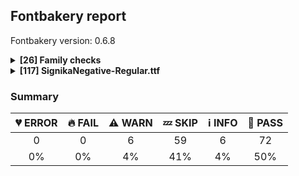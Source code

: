 ## Fontbakery report

Fontbakery version: 0.6.8

<details>
<summary><b>[26] Family checks</b></summary>
<details>
<summary>:information_source: <b>INFO:</b> Do we have the latest version of FontBakery installed?</summary>

* [com.google.fonts/check/fontbakery_version](https://github.com/googlefonts/fontbakery/search?q=com.google.fonts/check/fontbakery_version)
* :information_source: **INFO** fontbakery (0.6.8)  - Well designed Font QA tool, written in Python 3
  INSTALLED: 0.6.8 (latest)

* :bread: **PASS** Font Bakery is up-to-date

</details>
<details>
<summary>:bread: <b>PASS:</b> Check font has a license.</summary>

* [com.google.fonts/check/028](https://github.com/googlefonts/fontbakery/search?q=com.google.fonts/check/028)
* :bread: **PASS** Found license at '/Users/stephennixon/type-repos/google-font-repos/signika-for-google/OFL.txt'

</details>
<details>
<summary>:bread: <b>PASS:</b> All tabular figures must have the same width across the RIBBI-family.</summary>

* [com.google.fonts/check/tnum_horizontal_metrics](https://github.com/googlefonts/fontbakery/search?q=com.google.fonts/check/tnum_horizontal_metrics)
* :bread: **PASS** OK

</details>
<details>
<summary>:bread: <b>PASS:</b> Checking all files are in the same directory.</summary>

* [com.google.fonts/check/002](https://github.com/googlefonts/fontbakery/search?q=com.google.fonts/check/002)
* :bread: **PASS** All files are in the same directory.

</details>
<details>
<summary>:bread: <b>PASS:</b> Is the command `ftxvalidator` (Apple Font Tool Suite) available?</summary>

* [com.google.fonts/check/ftxvalidator_is_available](https://github.com/googlefonts/fontbakery/search?q=com.google.fonts/check/ftxvalidator_is_available)
* :bread: **PASS** ftxvalidator is available.

</details>
<details>
<summary>:bread: <b>PASS:</b> Fonts have equal unicode encodings?</summary>

* [com.google.fonts/check/013](https://github.com/googlefonts/fontbakery/search?q=com.google.fonts/check/013)
* :bread: **PASS** Fonts have equal unicode encodings.

</details>
<details>
<summary>:bread: <b>PASS:</b> Make sure all font files have the same version value.</summary>

* [com.google.fonts/check/014](https://github.com/googlefonts/fontbakery/search?q=com.google.fonts/check/014)
* :bread: **PASS** All font files have the same version.

</details>
<details>
<summary>:bread: <b>PASS:</b> Fonts have consistent PANOSE proportion?</summary>

* [com.google.fonts/check/009](https://github.com/googlefonts/fontbakery/search?q=com.google.fonts/check/009)
* :bread: **PASS** Fonts have consistent PANOSE proportion.

</details>
<details>
<summary>:bread: <b>PASS:</b> Fonts have consistent PANOSE family type?</summary>

* [com.google.fonts/check/010](https://github.com/googlefonts/fontbakery/search?q=com.google.fonts/check/010)
* :bread: **PASS** Fonts have consistent PANOSE family type.

</details>
<details>
<summary>:bread: <b>PASS:</b> Fonts have consistent underline thickness?</summary>

* [com.google.fonts/check/008](https://github.com/googlefonts/fontbakery/search?q=com.google.fonts/check/008)
* :bread: **PASS** Fonts have consistent underline thickness.

</details>
<details>
<summary>:zzz: <b>SKIP:</b> Does DESCRIPTION file contain broken links?</summary>

* [com.google.fonts/check/003](https://github.com/googlefonts/fontbakery/search?q=com.google.fonts/check/003)
* :zzz: **SKIP** Unfulfilled Conditions: description

</details>
<details>
<summary>:zzz: <b>SKIP:</b> Is this a proper HTML snippet?</summary>

* [com.google.fonts/check/004](https://github.com/googlefonts/fontbakery/search?q=com.google.fonts/check/004)
* :zzz: **SKIP** Unfulfilled Conditions: descfile

</details>
<details>
<summary>:zzz: <b>SKIP:</b> DESCRIPTION.en_us.html must have more than 200 bytes.</summary>

* [com.google.fonts/check/005](https://github.com/googlefonts/fontbakery/search?q=com.google.fonts/check/005)
* :zzz: **SKIP** Unfulfilled Conditions: description

</details>
<details>
<summary>:zzz: <b>SKIP:</b> DESCRIPTION.en_us.html must have less than 1000 bytes.</summary>

* [com.google.fonts/check/006](https://github.com/googlefonts/fontbakery/search?q=com.google.fonts/check/006)
* :zzz: **SKIP** Unfulfilled Conditions: description

</details>
<details>
<summary>:zzz: <b>SKIP:</b> Check METADATA.pb parse correctly. </summary>

* [com.google.fonts/check/metadata/parses](https://github.com/googlefonts/fontbakery/search?q=com.google.fonts/check/metadata/parses)
* :zzz: **SKIP** Font family at 'instance_ttf' lacks a METADATA.pb file.

</details>
<details>
<summary>:zzz: <b>SKIP:</b> Font designer field in METADATA.pb must not be 'unknown'.</summary>

* [com.google.fonts/check/007](https://github.com/googlefonts/fontbakery/search?q=com.google.fonts/check/007)
* :zzz: **SKIP** Unfulfilled Conditions: family_metadata

</details>
<details>
<summary>:zzz: <b>SKIP:</b> METADATA.pb: Fontfamily is listed on Google Fonts API?</summary>

* [com.google.fonts/check/081](https://github.com/googlefonts/fontbakery/search?q=com.google.fonts/check/081)
* :zzz: **SKIP** Unfulfilled Conditions: family_metadata

</details>
<details>
<summary>:zzz: <b>SKIP:</b> METADATA.pb: check if fonts field only has unique "full_name" values.</summary>

* [com.google.fonts/check/083](https://github.com/googlefonts/fontbakery/search?q=com.google.fonts/check/083)
* :zzz: **SKIP** Unfulfilled Conditions: family_metadata

</details>
<details>
<summary>:zzz: <b>SKIP:</b> METADATA.pb: check if fonts field only contains unique style:weight pairs.</summary>

* [com.google.fonts/check/084](https://github.com/googlefonts/fontbakery/search?q=com.google.fonts/check/084)
* :zzz: **SKIP** Unfulfilled Conditions: family_metadata

</details>
<details>
<summary>:zzz: <b>SKIP:</b> METADATA.pb license is "APACHE2", "UFL" or "OFL"?</summary>

* [com.google.fonts/check/085](https://github.com/googlefonts/fontbakery/search?q=com.google.fonts/check/085)
* :zzz: **SKIP** Unfulfilled Conditions: family_metadata

</details>
<details>
<summary>:zzz: <b>SKIP:</b> METADATA.pb should contain at least "menu" and "latin" subsets.</summary>

* [com.google.fonts/check/086](https://github.com/googlefonts/fontbakery/search?q=com.google.fonts/check/086)
* :zzz: **SKIP** Unfulfilled Conditions: family_metadata

</details>
<details>
<summary>:zzz: <b>SKIP:</b> METADATA.pb subsets should be alphabetically ordered.</summary>

* [com.google.fonts/check/087](https://github.com/googlefonts/fontbakery/search?q=com.google.fonts/check/087)
* :zzz: **SKIP** Unfulfilled Conditions: family_metadata

</details>
<details>
<summary>:zzz: <b>SKIP:</b> METADATA.pb: Copyright notice is the same in all fonts?</summary>

* [com.google.fonts/check/088](https://github.com/googlefonts/fontbakery/search?q=com.google.fonts/check/088)
* :zzz: **SKIP** Unfulfilled Conditions: family_metadata

</details>
<details>
<summary>:zzz: <b>SKIP:</b> Check that METADATA.pb family values are all the same.</summary>

* [com.google.fonts/check/089](https://github.com/googlefonts/fontbakery/search?q=com.google.fonts/check/089)
* :zzz: **SKIP** Unfulfilled Conditions: family_metadata

</details>
<details>
<summary>:zzz: <b>SKIP:</b> METADATA.pb: According Google Fonts standards, families should have a Regular style.</summary>

* [com.google.fonts/check/090](https://github.com/googlefonts/fontbakery/search?q=com.google.fonts/check/090)
* :zzz: **SKIP** Unfulfilled Conditions: family_metadata

</details>
<details>
<summary>:zzz: <b>SKIP:</b> METADATA.pb: Regular should be 400.</summary>

* [com.google.fonts/check/091](https://github.com/googlefonts/fontbakery/search?q=com.google.fonts/check/091)
* :zzz: **SKIP** Unfulfilled Conditions: family_metadata, has_regular_style

</details>
<br>
</details>
<details>
<summary><b>[117] SignikaNegative-Regular.ttf</b></summary>
<details>
<summary>:warning: <b>WARN:</b> Check if each glyph has the recommended amount of contours.</summary>

* [com.google.fonts/check/153](https://github.com/googlefonts/fontbakery/search?q=com.google.fonts/check/153)
* :warning: **WARN** This check inspects the glyph outlines and detects the total number of contours in each of them. The expected values are infered from the typical ammounts of contours observed in a large collection of reference font families. The divergences listed below may simply indicate a significantly different design on some of your glyphs. On the other hand, some of these may flag actual bugs in the font such as glyphs mapped to an incorrect codepoint. Please consider reviewing the design and codepoint assignment of these to make sure they are correct.

The following glyphs do not have the recommended number of contours:

Glyph name: Uogonek	Contours detected: 2	Expected: 1

</details>
<details>
<summary>:warning: <b>WARN:</b> Name table strings must not contain the string 'Reserved Font Name'.</summary>

* [com.google.fonts/check/152](https://github.com/googlefonts/fontbakery/search?q=com.google.fonts/check/152)
* :warning: **WARN** Name table entry ("Copyright 2018 The Signika Project Authors (https://github.com/googlefonts/Signika), with Reserved Font Names 'Signika'.") contains "Reserved Font Name". This is an error except in a few specific rare cases.

</details>
<details>
<summary>:warning: <b>WARN:</b> Combined length of family and style must not exceed 20 characters.</summary>

* [com.google.fonts/check/163](https://github.com/googlefonts/fontbakery/search?q=com.google.fonts/check/163)
* :warning: **WARN** The combined length of family and style exceeds 20 chars in the following 'WINDOWS' entries: FONT_FAMILY_NAME = 'Signika Negative' / SUBFAMILY_NAME = 'Regular'

</details>
<details>
<summary>:warning: <b>WARN:</b> Is there kerning info for non-ligated sequences?</summary>

* [com.google.fonts/check/065](https://github.com/googlefonts/fontbakery/search?q=com.google.fonts/check/065)
* :warning: **WARN** GPOS table lacks kerning info for the following non-ligated sequences:
	- f + f
	- f + i
	- i + f
	- f + j
	- j + f
	- f + l
	- l + f
	- f + t
	- t + f
	- i + j
	- j + l
	- l + t
	- v + i

   [code: lacks-kern-info]

</details>
<details>
<summary>:warning: <b>WARN:</b> Are there caret positions declared for every ligature?</summary>

* [com.google.fonts/check/064](https://github.com/googlefonts/fontbakery/search?q=com.google.fonts/check/064)
* :warning: **WARN** This font lacks caret position values for ligature glyphs on its GDEF table. [code: lacks-caret-pos]

</details>
<details>
<summary>:warning: <b>WARN:</b> Check for points out of bounds.</summary>

* [com.google.fonts/check/075](https://github.com/googlefonts/fontbakery/search?q=com.google.fonts/check/075)
* :warning: **WARN** The following glyphs have coordinates which are out of bounds:
[('periodcentered', 171.68, 568.0), ('periodcentered', 171.68, 586.0), ('periodcentered', 171.68, 550.0), ('approxequal', 78.72294000000001, 716.691), ('approxequal', 278.2994, 925.4697), ('approxequal', 364.37266, 925.4697), ('approxequal', 403.15292, 925.4697), ('approxequal', 836.3568, 250.60809999999998), ('approxequal', 751.2294, 250.60809999999998), ('approxequal', 712.44914, 250.60809999999998), ('approxequal', 78.72294000000001, 351.691), ('uni2219', 368.0, 737.1), ('uni2219', 400.0, 737.1), ('uni2219', 430.0, 737.1), ('uni2219', 430.0, 469.98), ('uni2219', 400.0, 469.98), ('uni2219', 368.0, 469.98), ('bullet', 219.77826, 542.8860999999999), ('bullet', 219.77826, 574.0783), ('bullet', 397.37523, 761.2315000000001), ('bullet', 449.51379, 761.2315000000001), ('bullet', 498.39369, 761.2315000000001), ('bullet', 679.24932, 574.0783), ('bullet', 679.24932, 542.8860999999999), ('bullet', 679.24932, 511.6939), ('bullet', 498.39369, 324.5407), ('bullet', 449.51379, 324.5407), ('bullet', 397.37523, 324.5407), ('bullet', 219.77826, 511.6939)]
This happens a lot when points are not extremes, which is usually bad. However, fixing this alert by adding points on extremes may do more harm than good, especially with italics, calligraphic-script, handwriting, rounded and other fonts. So it is common to ignore this message

</details>
<details>
<summary>:zzz: <b>SKIP:</b> Checks METADATA.pb font.name field matches family name declared on the name table.</summary>

* [com.google.fonts/check/092](https://github.com/googlefonts/fontbakery/search?q=com.google.fonts/check/092)
* :zzz: **SKIP** Unfulfilled Conditions: font_metadata

</details>
<details>
<summary>:zzz: <b>SKIP:</b> Checks METADATA.pb font.post_script_name matches postscript name declared on the name table.</summary>

* [com.google.fonts/check/093](https://github.com/googlefonts/fontbakery/search?q=com.google.fonts/check/093)
* :zzz: **SKIP** Unfulfilled Conditions: font_metadata

</details>
<details>
<summary>:zzz: <b>SKIP:</b> METADATA.pb font.full_name value matches fullname declared on the name table?</summary>

* [com.google.fonts/check/094](https://github.com/googlefonts/fontbakery/search?q=com.google.fonts/check/094)
* :zzz: **SKIP** Unfulfilled Conditions: font_metadata

</details>
<details>
<summary>:zzz: <b>SKIP:</b> METADATA.pb font.name value should be same as the family name declared on the name table.</summary>

* [com.google.fonts/check/095](https://github.com/googlefonts/fontbakery/search?q=com.google.fonts/check/095)
* :zzz: **SKIP** Unfulfilled Conditions: font_metadata

</details>
<details>
<summary>:zzz: <b>SKIP:</b> METADATA.pb font.full_name and font.post_script_name fields have equivalent values ?</summary>

* [com.google.fonts/check/096](https://github.com/googlefonts/fontbakery/search?q=com.google.fonts/check/096)
* :zzz: **SKIP** Unfulfilled Conditions: font_metadata

</details>
<details>
<summary>:zzz: <b>SKIP:</b> METADATA.pb font.filename and font.post_script_name fields have equivalent values?</summary>

* [com.google.fonts/check/097](https://github.com/googlefonts/fontbakery/search?q=com.google.fonts/check/097)
* :zzz: **SKIP** Unfulfilled Conditions: font_metadata

</details>
<details>
<summary>:zzz: <b>SKIP:</b> METADATA.pb font.name field contains font name in right format?</summary>

* [com.google.fonts/check/098](https://github.com/googlefonts/fontbakery/search?q=com.google.fonts/check/098)
* :zzz: **SKIP** Unfulfilled Conditions: font_metadata

</details>
<details>
<summary>:zzz: <b>SKIP:</b> METADATA.pb font.full_name field contains font name in right format?</summary>

* [com.google.fonts/check/099](https://github.com/googlefonts/fontbakery/search?q=com.google.fonts/check/099)
* :zzz: **SKIP** Unfulfilled Conditions: font_metadata

</details>
<details>
<summary>:zzz: <b>SKIP:</b> METADATA.pb font.filename field contains font name in right format?</summary>

* [com.google.fonts/check/100](https://github.com/googlefonts/fontbakery/search?q=com.google.fonts/check/100)
* :zzz: **SKIP** Unfulfilled Conditions: family_metadata

</details>
<details>
<summary>:zzz: <b>SKIP:</b> METADATA.pb font.post_script_name field contains font name in right format?</summary>

* [com.google.fonts/check/101](https://github.com/googlefonts/fontbakery/search?q=com.google.fonts/check/101)
* :zzz: **SKIP** Unfulfilled Conditions: font_metadata

</details>
<details>
<summary>:zzz: <b>SKIP:</b> Copyright notices match canonical pattern?</summary>

* [com.google.fonts/check/102](https://github.com/googlefonts/fontbakery/search?q=com.google.fonts/check/102)
* :zzz: **SKIP** Unfulfilled Conditions: font_metadata

</details>
<details>
<summary>:zzz: <b>SKIP:</b> Copyright notice on METADATA.pb should not contain 'Reserved Font Name'.</summary>

* [com.google.fonts/check/103](https://github.com/googlefonts/fontbakery/search?q=com.google.fonts/check/103)
* :zzz: **SKIP** Unfulfilled Conditions: font_metadata

</details>
<details>
<summary>:zzz: <b>SKIP:</b> METADATA.pb: Copyright notice shouldn't exceed 500 chars.</summary>

* [com.google.fonts/check/104](https://github.com/googlefonts/fontbakery/search?q=com.google.fonts/check/104)
* :zzz: **SKIP** Unfulfilled Conditions: font_metadata

</details>
<details>
<summary>:zzz: <b>SKIP:</b> METADATA.pb: Filename is set canonically?</summary>

* [com.google.fonts/check/105](https://github.com/googlefonts/fontbakery/search?q=com.google.fonts/check/105)
* :zzz: **SKIP** Unfulfilled Conditions: font_metadata, canonical_filename

</details>
<details>
<summary>:zzz: <b>SKIP:</b> METADATA.pb font.style "italic" matches font internals?</summary>

* [com.google.fonts/check/106](https://github.com/googlefonts/fontbakery/search?q=com.google.fonts/check/106)
* :zzz: **SKIP** Unfulfilled Conditions: font_metadata

</details>
<details>
<summary>:zzz: <b>SKIP:</b> METADATA.pb font.style "normal" matches font internals?</summary>

* [com.google.fonts/check/107](https://github.com/googlefonts/fontbakery/search?q=com.google.fonts/check/107)
* :zzz: **SKIP** Unfulfilled Conditions: font_metadata

</details>
<details>
<summary>:zzz: <b>SKIP:</b> METADATA.pb font.name and font.full_name fields match the values declared on the name table?</summary>

* [com.google.fonts/check/108](https://github.com/googlefonts/fontbakery/search?q=com.google.fonts/check/108)
* :zzz: **SKIP** Unfulfilled Conditions: font_metadata

</details>
<details>
<summary>:zzz: <b>SKIP:</b> METADATA.pb: Check if fontname is not camel cased.</summary>

* [com.google.fonts/check/109](https://github.com/googlefonts/fontbakery/search?q=com.google.fonts/check/109)
* :zzz: **SKIP** Unfulfilled Conditions: font_metadata

</details>
<details>
<summary>:zzz: <b>SKIP:</b> METADATA.pb: Check font name is the same as family name.</summary>

* [com.google.fonts/check/110](https://github.com/googlefonts/fontbakery/search?q=com.google.fonts/check/110)
* :zzz: **SKIP** Unfulfilled Conditions: family_metadata, font_metadata

</details>
<details>
<summary>:zzz: <b>SKIP:</b> METADATA.pb: Check that font weight has a canonical value.</summary>

* [com.google.fonts/check/111](https://github.com/googlefonts/fontbakery/search?q=com.google.fonts/check/111)
* :zzz: **SKIP** Unfulfilled Conditions: font_metadata

</details>
<details>
<summary>:zzz: <b>SKIP:</b> Checking OS/2 usWeightClass matches weight specified at METADATA.pb.</summary>

* [com.google.fonts/check/112](https://github.com/googlefonts/fontbakery/search?q=com.google.fonts/check/112)
* :zzz: **SKIP** Unfulfilled Conditions: font_metadata

</details>
<details>
<summary>:zzz: <b>SKIP:</b> METADATA.pb weight matches postScriptName.</summary>

* [com.google.fonts/check/113](https://github.com/googlefonts/fontbakery/search?q=com.google.fonts/check/113)
* :zzz: **SKIP** Unfulfilled Conditions: font_metadata

</details>
<details>
<summary>:zzz: <b>SKIP:</b> METADATA.pb: Font styles are named canonically?</summary>

* [com.google.fonts/check/115](https://github.com/googlefonts/fontbakery/search?q=com.google.fonts/check/115)
* :zzz: **SKIP** Unfulfilled Conditions: font_metadata

</details>
<details>
<summary>:zzz: <b>SKIP:</b> Version number has increased since previous release on Google Fonts?</summary>

* [com.google.fonts/check/117](https://github.com/googlefonts/fontbakery/search?q=com.google.fonts/check/117)
* :zzz: **SKIP** Unfulfilled Conditions: api_gfonts_ttFont

</details>
<details>
<summary>:zzz: <b>SKIP:</b> Glyphs are similiar to Google Fonts version?</summary>

* [com.google.fonts/check/118](https://github.com/googlefonts/fontbakery/search?q=com.google.fonts/check/118)
* :zzz: **SKIP** Unfulfilled Conditions: api_gfonts_ttFont

</details>
<details>
<summary>:zzz: <b>SKIP:</b> Check font has same encoded glyphs as version hosted on fonts.google.com</summary>

* [com.google.fonts/check/154](https://github.com/googlefonts/fontbakery/search?q=com.google.fonts/check/154)
* :zzz: **SKIP** Unfulfilled Conditions: api_gfonts_ttFont

</details>
<details>
<summary>:zzz: <b>SKIP:</b> Copyright field for this font on METADATA.pb matches all copyright notice entries on the name table ?</summary>

* [com.google.fonts/check/155](https://github.com/googlefonts/fontbakery/search?q=com.google.fonts/check/155)
* :zzz: **SKIP** Unfulfilled Conditions: font_metadata

</details>
<details>
<summary>:zzz: <b>SKIP:</b> Check a static ttf can be generated from a variable font. </summary>

* [com.google.fonts/check/174](https://github.com/googlefonts/fontbakery/search?q=com.google.fonts/check/174)
* :zzz: **SKIP** Unfulfilled Conditions: is_variable_font

</details>
<details>
<summary>:zzz: <b>SKIP:</b> Check that variable fonts have an HVAR table. </summary>

* [com.google.fonts/check/varfont/has_HVAR](https://github.com/googlefonts/fontbakery/search?q=com.google.fonts/check/varfont/has_HVAR)
* :zzz: **SKIP** Unfulfilled Conditions: is_variable_font

</details>
<details>
<summary>:zzz: <b>SKIP:</b> All name entries referenced by fvar instances exist on the name table?</summary>

* [com.google.fonts/check/fvar_name_entries](https://github.com/googlefonts/fontbakery/search?q=com.google.fonts/check/fvar_name_entries)
* :zzz: **SKIP** Unfulfilled Conditions: is_variable_font

</details>
<details>
<summary>:zzz: <b>SKIP:</b> A variable font must have named instances.</summary>

* [com.google.fonts/check/varfont_has_instances](https://github.com/googlefonts/fontbakery/search?q=com.google.fonts/check/varfont_has_instances)
* :zzz: **SKIP** Unfulfilled Conditions: is_variable_font

</details>
<details>
<summary>:zzz: <b>SKIP:</b> Variable font weight coordinates must be multiples of 100.</summary>

* [com.google.fonts/check/varfont_weight_instances](https://github.com/googlefonts/fontbakery/search?q=com.google.fonts/check/varfont_weight_instances)
* :zzz: **SKIP** Unfulfilled Conditions: is_variable_font

</details>
<details>
<summary>:zzz: <b>SKIP:</b> FontForge validation outputs error messages?</summary>

* [com.google.fonts/check/038](https://github.com/googlefonts/fontbakery/search?q=com.google.fonts/check/038)
* :zzz: **SKIP** Unfulfilled Conditions: fontforge_check_results

</details>
<details>
<summary>:zzz: <b>SKIP:</b> FontForge checks.</summary>

* [com.google.fonts/check/039](https://github.com/googlefonts/fontbakery/search?q=com.google.fonts/check/039)
* :zzz: **SKIP** Unfulfilled Conditions: fontforge_check_results

</details>
<details>
<summary>:zzz: <b>SKIP:</b> CFF table FontName must match name table ID 6 (PostScript name).</summary>

* [com.adobe.fonts/check/postscript_name_cff_vs_name](https://github.com/googlefonts/fontbakery/search?q=com.adobe.fonts/check/postscript_name_cff_vs_name)
* :zzz: **SKIP** Unfulfilled Conditions: is_cff

</details>
<details>
<summary>:zzz: <b>SKIP:</b> Monospace font has hhea.advanceWidthMax equal to each glyph's advanceWidth?</summary>

* [com.google.fonts/check/079](https://github.com/googlefonts/fontbakery/search?q=com.google.fonts/check/079)
* :zzz: **SKIP** Unfulfilled Conditions: seems_monospaced

</details>
<details>
<summary>:zzz: <b>SKIP:</b> The variable font 'wght' (Weight) axis coordinate must be 400 on the 'Regular' instance.</summary>

* [com.google.fonts/check/167](https://github.com/googlefonts/fontbakery/search?q=com.google.fonts/check/167)
* :zzz: **SKIP** Unfulfilled Conditions: is_variable_font, regular_wght_coord

</details>
<details>
<summary>:zzz: <b>SKIP:</b> The variable font 'wdth' (Width) axis coordinate must be 100 on the 'Regular' instance.</summary>

* [com.google.fonts/check/168](https://github.com/googlefonts/fontbakery/search?q=com.google.fonts/check/168)
* :zzz: **SKIP** Unfulfilled Conditions: is_variable_font, regular_wdth_coord

</details>
<details>
<summary>:zzz: <b>SKIP:</b> The variable font 'slnt' (Slant) axis coordinate must be zero on the 'Regular' instance.</summary>

* [com.google.fonts/check/169](https://github.com/googlefonts/fontbakery/search?q=com.google.fonts/check/169)
* :zzz: **SKIP** Unfulfilled Conditions: is_variable_font, regular_slnt_coord

</details>
<details>
<summary>:zzz: <b>SKIP:</b> The variable font 'ital' (Italic) axis coordinate must be zero on the 'Regular' instance.</summary>

* [com.google.fonts/check/170](https://github.com/googlefonts/fontbakery/search?q=com.google.fonts/check/170)
* :zzz: **SKIP** Unfulfilled Conditions: is_variable_font, regular_ital_coord

</details>
<details>
<summary>:zzz: <b>SKIP:</b> The variable font 'opsz' (Optical Size) axis coordinate should be between 9 and 13 on the 'Regular' instance.</summary>

* [com.google.fonts/check/171](https://github.com/googlefonts/fontbakery/search?q=com.google.fonts/check/171)
* :zzz: **SKIP** Unfulfilled Conditions: is_variable_font, regular_opsz_coord

</details>
<details>
<summary>:zzz: <b>SKIP:</b> The variable font 'wght' (Weight) axis coordinate must be 700 on the 'Bold' instance.</summary>

* [com.google.fonts/check/172](https://github.com/googlefonts/fontbakery/search?q=com.google.fonts/check/172)
* :zzz: **SKIP** Unfulfilled Conditions: is_variable_font, bold_wght_coord

</details>
<details>
<summary>:zzz: <b>SKIP:</b> The variable font 'wght' (Weight) axis coordinate must be within spec range of 1 to 1000 on all instances.</summary>

* [com.google.fonts/check/wght_valid_range](https://github.com/googlefonts/fontbakery/search?q=com.google.fonts/check/wght_valid_range)
* :zzz: **SKIP** Unfulfilled Conditions: is_variable_font

</details>
<details>
<summary>:information_source: <b>INFO:</b> Show hinting filesize impact.</summary>

* [com.google.fonts/check/054](https://github.com/googlefonts/fontbakery/search?q=com.google.fonts/check/054)
* :information_source: **INFO** Hinting filesize impact:

|  | instance_ttf/SignikaNegative-Regular.ttf |
|:--- | ---:|
| Dehinted Size | 86.9kb |
| Hinted Size | 107.6kb |
| Increase | 20.8kb |
| Change   | 23.9 % |


</details>
<details>
<summary>:information_source: <b>INFO:</b> EPAR table present in font?</summary>

* [com.google.fonts/check/061](https://github.com/googlefonts/fontbakery/search?q=com.google.fonts/check/061)
* :information_source: **INFO** EPAR table not present in font. To learn more see https://github.com/googlefonts/fontbakery/issues/818

</details>
<details>
<summary>:information_source: <b>INFO:</b> Is 'gasp' table set to optimize rendering?</summary>

* [com.google.fonts/check/062](https://github.com/googlefonts/fontbakery/search?q=com.google.fonts/check/062)
* :information_source: **INFO** These are the ppm ranges declared on the gasp table:

PPM <= 65535:
	flag = 0x0F
	- Use gridfitting
	- Use grayscale rendering
	- Use gridfitting with ClearType symmetric smoothing
	- Use smoothing along multiple axes with ClearType®

* :bread: **PASS** 'gasp' table is correctly set, with one gaspRange:value of 0xFFFF:0x0F.

</details>
<details>
<summary>:information_source: <b>INFO:</b> Check for font-v versioning </summary>

* [com.google.fonts/check/166](https://github.com/googlefonts/fontbakery/search?q=com.google.fonts/check/166)
* :information_source: **INFO** Version string is: "Version 2.000; ttfautohint (v1.8.2) -l 8 -r 50 -G 200 -x 9 -D latn -f none -a nnn -X """
The version string must ideally include a git commit hash and either a 'dev' or a 'release' suffix such as in the example below:
"Version 1.3; git-0d08353-release"

</details>
<details>
<summary>:information_source: <b>INFO:</b> Font contains all required tables?</summary>

* [com.google.fonts/check/052](https://github.com/googlefonts/fontbakery/search?q=com.google.fonts/check/052)
* :information_source: **INFO** This font contains the following optional tables [cvt , DSIG, GSUB, loca, fpgm, gasp, prep, GPOS]
* :bread: **PASS** Font contains all required tables.

</details>
<details>
<summary>:bread: <b>PASS:</b> Checking file is named canonically.</summary>

* [com.google.fonts/check/001](https://github.com/googlefonts/fontbakery/search?q=com.google.fonts/check/001)
* :bread: **PASS** instance_ttf/SignikaNegative-Regular.ttf is named canonically.

</details>
<details>
<summary>:bread: <b>PASS:</b> Fonts have equal numbers of glyphs?</summary>

* [com.google.fonts/check/011](https://github.com/googlefonts/fontbakery/search?q=com.google.fonts/check/011)
* :bread: **PASS** All font files in this family have an equal total ammount of glyphs.

</details>
<details>
<summary>:bread: <b>PASS:</b> Fonts have equal glyph names?</summary>

* [com.google.fonts/check/012](https://github.com/googlefonts/fontbakery/search?q=com.google.fonts/check/012)
* :bread: **PASS** All font files have identical glyph names.

</details>
<details>
<summary>:bread: <b>PASS:</b> Checking OS/2 fsType.</summary>

* [com.google.fonts/check/016](https://github.com/googlefonts/fontbakery/search?q=com.google.fonts/check/016)
* :bread: **PASS** OS/2 fsType is properly set to zero.

</details>
<details>
<summary>:bread: <b>PASS:</b> Checking OS/2 achVendID.</summary>

* [com.google.fonts/check/018](https://github.com/googlefonts/fontbakery/search?q=com.google.fonts/check/018)
* :bread: **PASS** OS/2 VendorID 'GOOG' looks good!

</details>
<details>
<summary>:bread: <b>PASS:</b> Substitute copyright, registered and trademark symbols in name table entries.</summary>

* [com.google.fonts/check/019](https://github.com/googlefonts/fontbakery/search?q=com.google.fonts/check/019)
* :bread: **PASS** No need to substitute copyright, registered and trademark symbols in name table entries of this font.

</details>
<details>
<summary>:bread: <b>PASS:</b> Checking OS/2 usWeightClass.</summary>

* [com.google.fonts/check/020](https://github.com/googlefonts/fontbakery/search?q=com.google.fonts/check/020)
* :bread: **PASS** OS/2 usWeightClass value looks good!

</details>
<details>
<summary>:bread: <b>PASS:</b> Check copyright namerecords match license file.</summary>

* [com.google.fonts/check/029](https://github.com/googlefonts/fontbakery/search?q=com.google.fonts/check/029)
* :bread: **PASS** Licensing entry on name table is correctly set.

</details>
<details>
<summary>:bread: <b>PASS:</b> "License URL matches License text on name table?</summary>

* [com.google.fonts/check/030](https://github.com/googlefonts/fontbakery/search?q=com.google.fonts/check/030)
* :bread: **PASS** Font has a valid license URL in NAME table.

</details>
<details>
<summary>:bread: <b>PASS:</b> Description strings in the name table must not exceed 200 characters.</summary>

* [com.google.fonts/check/032](https://github.com/googlefonts/fontbakery/search?q=com.google.fonts/check/032)
* :bread: **PASS** All description name records have reasonably small lengths.

</details>
<details>
<summary>:bread: <b>PASS:</b> Version format is correct in 'name' table?</summary>

* [com.google.fonts/check/055](https://github.com/googlefonts/fontbakery/search?q=com.google.fonts/check/055)
* :bread: **PASS** Version format in NAME table entries is correct.

</details>
<details>
<summary>:bread: <b>PASS:</b> Font has ttfautohint params? </summary>

* [com.google.fonts/check/has_ttfautohint_params](https://github.com/googlefonts/fontbakery/search?q=com.google.fonts/check/has_ttfautohint_params)
* :bread: **PASS** Font has ttfautohint params (-l 8 -r 50 -G 200 -x 9 -D latn -f none -a nnn -X "")

</details>
<details>
<summary>:bread: <b>PASS:</b> Font has old ttfautohint applied?</summary>

* [com.google.fonts/check/056](https://github.com/googlefonts/fontbakery/search?q=com.google.fonts/check/056)
* :bread: **PASS** ttfautohint available in the system (1.8.2) is older than the one used in the font (1.8.2).

</details>
<details>
<summary>:bread: <b>PASS:</b> Make sure family name does not begin with a digit.</summary>

* [com.google.fonts/check/067](https://github.com/googlefonts/fontbakery/search?q=com.google.fonts/check/067)
* :bread: **PASS** Font family name first character is not a digit.

</details>
<details>
<summary>:bread: <b>PASS:</b> Font has all expected currency sign characters?</summary>

* [com.google.fonts/check/070](https://github.com/googlefonts/fontbakery/search?q=com.google.fonts/check/070)
* :bread: **PASS** Font has all expected currency sign characters.

</details>
<details>
<summary>:bread: <b>PASS:</b> Are there non-ASCII characters in ASCII-only NAME table entries?</summary>

* [com.google.fonts/check/074](https://github.com/googlefonts/fontbakery/search?q=com.google.fonts/check/074)
* :bread: **PASS** None of the ASCII-only NAME table entries contain non-ASCII characteres.

</details>
<details>
<summary>:bread: <b>PASS:</b> Stricter unitsPerEm criteria for Google Fonts. </summary>

* [com.google.fonts/check/116](https://github.com/googlefonts/fontbakery/search?q=com.google.fonts/check/116)
* :bread: **PASS** Font em size is good (unitsPerEm = 2000).

</details>
<details>
<summary>:bread: <b>PASS:</b> Checking OS/2 fsSelection value.</summary>

* [com.google.fonts/check/129](https://github.com/googlefonts/fontbakery/search?q=com.google.fonts/check/129)
* :bread: **PASS** OS/2 fsSelection REGULAR bit is properly set.
* :bread: **PASS** OS/2 fsSelection ITALIC bit is properly set.
* :bread: **PASS** OS/2 fsSelection BOLD bit is properly set.

</details>
<details>
<summary>:bread: <b>PASS:</b> Checking post.italicAngle value.</summary>

* [com.google.fonts/check/130](https://github.com/googlefonts/fontbakery/search?q=com.google.fonts/check/130)
* :bread: **PASS** Value of post.italicAngle is 0.0 with style='Regular'.

</details>
<details>
<summary>:bread: <b>PASS:</b> Checking head.macStyle value.</summary>

* [com.google.fonts/check/131](https://github.com/googlefonts/fontbakery/search?q=com.google.fonts/check/131)
* :bread: **PASS** head macStyle ITALIC bit is properly set.
* :bread: **PASS** head macStyle BOLD bit is properly set.

</details>
<details>
<summary>:bread: <b>PASS:</b> Font has all mandatory 'name' table entries ?</summary>

* [com.google.fonts/check/156](https://github.com/googlefonts/fontbakery/search?q=com.google.fonts/check/156)
* :bread: **PASS** Font contains values for all mandatory name table entries.

</details>
<details>
<summary>:bread: <b>PASS:</b> Check name table: FONT_FAMILY_NAME entries. </summary>

* [com.google.fonts/check/157](https://github.com/googlefonts/fontbakery/search?q=com.google.fonts/check/157)
* :bread: **PASS** FONT_FAMILY_NAME entries are all good.

</details>
<details>
<summary>:bread: <b>PASS:</b> Check name table: FONT_SUBFAMILY_NAME entries. </summary>

* [com.google.fonts/check/158](https://github.com/googlefonts/fontbakery/search?q=com.google.fonts/check/158)
* :bread: **PASS** FONT_SUBFAMILY_NAME entries are all good.

</details>
<details>
<summary>:bread: <b>PASS:</b> Check name table: FULL_FONT_NAME entries. </summary>

* [com.google.fonts/check/159](https://github.com/googlefonts/fontbakery/search?q=com.google.fonts/check/159)
* :bread: **PASS** FULL_FONT_NAME entries are all good.

</details>
<details>
<summary>:bread: <b>PASS:</b> Check name table: POSTSCRIPT_NAME entries. </summary>

* [com.google.fonts/check/160](https://github.com/googlefonts/fontbakery/search?q=com.google.fonts/check/160)
* :bread: **PASS** POSTCRIPT_NAME entries are all good.

</details>
<details>
<summary>:bread: <b>PASS:</b> Check name table: TYPOGRAPHIC_FAMILY_NAME entries. </summary>

* [com.google.fonts/check/161](https://github.com/googlefonts/fontbakery/search?q=com.google.fonts/check/161)
* :bread: **PASS** TYPOGRAPHIC_FAMILY_NAME entries are all good.

</details>
<details>
<summary>:bread: <b>PASS:</b> Check name table: TYPOGRAPHIC_SUBFAMILY_NAME entries. </summary>

* [com.google.fonts/check/162](https://github.com/googlefonts/fontbakery/search?q=com.google.fonts/check/162)
* :bread: **PASS** TYPOGRAPHIC_SUBFAMILY_NAME entries are all good.

</details>
<details>
<summary>:bread: <b>PASS:</b> Length of copyright notice must not exceed 500 characters. </summary>

* [com.google.fonts/check/164](https://github.com/googlefonts/fontbakery/search?q=com.google.fonts/check/164)
* :bread: **PASS** All copyright notice name entries on the 'name' table are shorter than 500 characters.

</details>
<details>
<summary>:bread: <b>PASS:</b> Familyname must be unique according to namecheck.fontdata.com </summary>

* [com.google.fonts/check/165](https://github.com/googlefonts/fontbakery/search?q=com.google.fonts/check/165)
* :bread: **PASS** Font familyname seems to be unique.

</details>
<details>
<summary>:bread: <b>PASS:</b> Checking OS/2 usWinAscent & usWinDescent.</summary>

* [com.google.fonts/check/040](https://github.com/googlefonts/fontbakery/search?q=com.google.fonts/check/040)
* :bread: **PASS** OS/2 usWinAscent & usWinDescent values look good!

</details>
<details>
<summary>:bread: <b>PASS:</b> Checking OS/2 Metrics match hhea Metrics.</summary>

* [com.google.fonts/check/042](https://github.com/googlefonts/fontbakery/search?q=com.google.fonts/check/042)
* :bread: **PASS** OS/2.sTypoAscender/Descender values match hhea.ascent/descent.

</details>
<details>
<summary>:bread: <b>PASS:</b> Font enables smart dropout control in "prep" table instructions?</summary>

* [com.google.fonts/check/072](https://github.com/googlefonts/fontbakery/search?q=com.google.fonts/check/072)
* :bread: **PASS** 'prep' table contains instructions enabling smart dropout control.

</details>
<details>
<summary>:bread: <b>PASS:</b> There must not be VTT Talk sources in the font.</summary>

* [com.google.fonts/check/vttclean](https://github.com/googlefonts/fontbakery/search?q=com.google.fonts/check/vttclean)
* :bread: **PASS** There are no tables with VTT Talk sources embedded in the font.

</details>
<details>
<summary>:bread: <b>PASS:</b> Are there unwanted Apple tables?</summary>

* [com.google.fonts/check/aat](https://github.com/googlefonts/fontbakery/search?q=com.google.fonts/check/aat)
* :bread: **PASS** There are no unwanted AAT tables.

</details>
<details>
<summary>:bread: <b>PASS:</b> Checking with ftxvalidator.</summary>

* [com.google.fonts/check/035](https://github.com/googlefonts/fontbakery/search?q=com.google.fonts/check/035)
* :bread: **PASS** ftxvalidator passed this file

</details>
<details>
<summary>:bread: <b>PASS:</b> Checking with ots-sanitize.</summary>

* [com.google.fonts/check/036](https://github.com/googlefonts/fontbakery/search?q=com.google.fonts/check/036)
* :bread: **PASS** ots-sanitize passed this file

</details>
<details>
<summary>:bread: <b>PASS:</b> Font contains .notdef as first glyph?</summary>

* [com.google.fonts/check/046](https://github.com/googlefonts/fontbakery/search?q=com.google.fonts/check/046)
* :bread: **PASS** Font contains the .notdef glyph as the first glyph, it does not have a Unicode value assigned and contains a drawing.

</details>
<details>
<summary>:bread: <b>PASS:</b> Font contains glyphs for whitespace characters?</summary>

* [com.google.fonts/check/047](https://github.com/googlefonts/fontbakery/search?q=com.google.fonts/check/047)
* :bread: **PASS** Font contains glyphs for whitespace characters.

</details>
<details>
<summary>:bread: <b>PASS:</b> Font has **proper** whitespace glyph names?</summary>

* [com.google.fonts/check/048](https://github.com/googlefonts/fontbakery/search?q=com.google.fonts/check/048)
* :bread: **PASS** Font has **proper** whitespace glyph names.

</details>
<details>
<summary>:bread: <b>PASS:</b> Whitespace glyphs have ink?</summary>

* [com.google.fonts/check/049](https://github.com/googlefonts/fontbakery/search?q=com.google.fonts/check/049)
* :bread: **PASS** There is no whitespace glyph with ink.

</details>
<details>
<summary>:bread: <b>PASS:</b> Are there unwanted tables?</summary>

* [com.google.fonts/check/053](https://github.com/googlefonts/fontbakery/search?q=com.google.fonts/check/053)
* :bread: **PASS** There are no unwanted tables.

</details>
<details>
<summary>:bread: <b>PASS:</b> Glyph names are all valid?</summary>

* [com.google.fonts/check/058](https://github.com/googlefonts/fontbakery/search?q=com.google.fonts/check/058)
* :bread: **PASS** Glyph names are all valid.

</details>
<details>
<summary>:bread: <b>PASS:</b> Font contains unique glyph names?</summary>

* [com.google.fonts/check/059](https://github.com/googlefonts/fontbakery/search?q=com.google.fonts/check/059)
* :bread: **PASS** Font contains unique glyph names.

</details>
<details>
<summary>:bread: <b>PASS:</b> Checking with fontTools.ttx</summary>

* [com.google.fonts/check/ttx-roundtrip](https://github.com/googlefonts/fontbakery/search?q=com.google.fonts/check/ttx-roundtrip)
* :bread: **PASS** Hey! It all looks good!

</details>
<details>
<summary>:bread: <b>PASS:</b> Check glyphs have unique unicode codepoints.</summary>

* [com.google.fonts/check/076](https://github.com/googlefonts/fontbakery/search?q=com.google.fonts/check/076)
* :bread: **PASS** All glyphs have unique unicode codepoint assignments.

</details>
<details>
<summary>:bread: <b>PASS:</b> Check all glyphs have codepoints assigned.</summary>

* [com.google.fonts/check/077](https://github.com/googlefonts/fontbakery/search?q=com.google.fonts/check/077)
* :bread: **PASS** All glyphs have a codepoint value assigned.

</details>
<details>
<summary>:bread: <b>PASS:</b> Checking unitsPerEm value is reasonable.</summary>

* [com.google.fonts/check/043](https://github.com/googlefonts/fontbakery/search?q=com.google.fonts/check/043)
* :bread: **PASS** unitsPerEm value (2000) on the 'head' table is reasonable.

</details>
<details>
<summary>:bread: <b>PASS:</b> Checking font version fields (head and name table).</summary>

* [com.google.fonts/check/044](https://github.com/googlefonts/fontbakery/search?q=com.google.fonts/check/044)
* :bread: **PASS** All font version fields match.

</details>
<details>
<summary>:bread: <b>PASS:</b> Check if OS/2 xAvgCharWidth is correct.</summary>

* [com.google.fonts/check/034](https://github.com/googlefonts/fontbakery/search?q=com.google.fonts/check/034)
* :bread: **PASS** OS/2 xAvgCharWidth value is correct.

</details>
<details>
<summary>:bread: <b>PASS:</b> Font has correct post table version (2 for TTF, 3 for OTF)?</summary>

* [com.google.fonts/check/015](https://github.com/googlefonts/fontbakery/search?q=com.google.fonts/check/015)
* :bread: **PASS** Font has post table version 2.

</details>
<details>
<summary>:bread: <b>PASS:</b> Description strings in the name table must not contain copyright info.</summary>

* [com.google.fonts/check/031](https://github.com/googlefonts/fontbakery/search?q=com.google.fonts/check/031)
* :bread: **PASS** Description strings in the name table do not contain any copyright string.

</details>
<details>
<summary>:bread: <b>PASS:</b> Checking correctness of monospaced metadata.</summary>

* [com.google.fonts/check/033](https://github.com/googlefonts/fontbakery/search?q=com.google.fonts/check/033)
* :bread: **PASS** Font is not monospaced and all related metadata look good. [code: good]

</details>
<details>
<summary>:bread: <b>PASS:</b> Name table entries should not contain line-breaks.</summary>

* [com.google.fonts/check/057](https://github.com/googlefonts/fontbakery/search?q=com.google.fonts/check/057)
* :bread: **PASS** Name table entries are all single-line (no line-breaks found).

</details>
<details>
<summary>:bread: <b>PASS:</b> Does full font name begin with the font family name?</summary>

* [com.google.fonts/check/068](https://github.com/googlefonts/fontbakery/search?q=com.google.fonts/check/068)
* :bread: **PASS** Full font name begins with the font family name.

</details>
<details>
<summary>:bread: <b>PASS:</b> Font follows the family naming recommendations?</summary>

* [com.google.fonts/check/071](https://github.com/googlefonts/fontbakery/search?q=com.google.fonts/check/071)
* :bread: **PASS** Font follows the family naming recommendations.

</details>
<details>
<summary>:bread: <b>PASS:</b> Checking Vertical Metric Linegaps.</summary>

* [com.google.fonts/check/041](https://github.com/googlefonts/fontbakery/search?q=com.google.fonts/check/041)
* :bread: **PASS** OS/2 sTypoLineGap and hhea lineGap are both 0.

</details>
<details>
<summary>:bread: <b>PASS:</b> MaxAdvanceWidth is consistent with values in the Hmtx and Hhea tables?</summary>

* [com.google.fonts/check/073](https://github.com/googlefonts/fontbakery/search?q=com.google.fonts/check/073)
* :bread: **PASS** MaxAdvanceWidth is consistent with values in the Hmtx and Hhea tables.

</details>
<details>
<summary>:bread: <b>PASS:</b> Does the font have a DSIG table?</summary>

* [com.google.fonts/check/045](https://github.com/googlefonts/fontbakery/search?q=com.google.fonts/check/045)
* :bread: **PASS** Digital Signature (DSIG) exists.

</details>
<details>
<summary>:bread: <b>PASS:</b> Whitespace and non-breaking space have the same width?</summary>

* [com.google.fonts/check/050](https://github.com/googlefonts/fontbakery/search?q=com.google.fonts/check/050)
* :bread: **PASS** Whitespace and non-breaking space have the same width.

</details>
<details>
<summary>:bread: <b>PASS:</b> Does GPOS table have kerning information?</summary>

* [com.google.fonts/check/063](https://github.com/googlefonts/fontbakery/search?q=com.google.fonts/check/063)
* :bread: **PASS** GPOS table has got kerning information.

</details>
<details>
<summary>:bread: <b>PASS:</b> Is there a "kern" table declared in the font?</summary>

* [com.google.fonts/check/066](https://github.com/googlefonts/fontbakery/search?q=com.google.fonts/check/066)
* :bread: **PASS** Font does not declare an optional "kern" table.

</details>
<details>
<summary>:bread: <b>PASS:</b> Is there any unused data at the end of the glyf table?</summary>

* [com.google.fonts/check/069](https://github.com/googlefonts/fontbakery/search?q=com.google.fonts/check/069)
* :bread: **PASS** There is no unused data at the end of the glyf table.

</details>
<details>
<summary>:bread: <b>PASS:</b> Does the number of glyphs in the loca table match the maxp table?</summary>

* [com.google.fonts/check/180](https://github.com/googlefonts/fontbakery/search?q=com.google.fonts/check/180)
* :bread: **PASS** 'loca' table matches numGlyphs in 'maxp' table.

</details>
<br>
</details>

### Summary

| :broken_heart: ERROR | :fire: FAIL | :warning: WARN | :zzz: SKIP | :information_source: INFO | :bread: PASS |
|:-----:|:----:|:----:|:----:|:----:|:----:|
| 0 | 0 | 6 | 59 | 6 | 72 |
| 0% | 0% | 4% | 41% | 4% | 50% |
